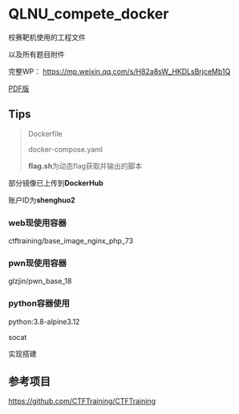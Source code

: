 # QLNU_compete_docker
校赛靶机使用的工程文件

以及所有题目附件

完整WP： https://mp.weixin.qq.com/s/H82a8sW_HKDLsBrjceMb1Q

[PDF版](./Writeup.pdf)

## Tips
> Dockerfile
>
> docker-compose.yaml
>
> **flag.sh**为动态flag获取并输出的脚本



部分镜像已上传到**DockerHub**

账户ID为**shenghuo2**





### web现使用容器

ctftraining/base_image_nginx_php_73

### pwn现使用容器

glzjin/pwn_base_18

### python容器使用

python:3.8-alpine3.12

socat

实现搭建

## 参考项目

https://github.com/CTFTraining/CTFTraining





